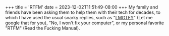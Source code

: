 +++
title = 'RTFM'
date = 2023-12-02T11:51:49-08:00
+++
My family and friends have been asking them to help them with their tech for decades, to which I have used the usual snarky replies, such as "[LMGTFY](https://letmegooglethat.com/?q=concierge+computing)" (Let me google that for you), "No, I won't fix your computer", or my personal favorite "RTFM" (Read the Fucking Manual).